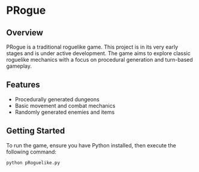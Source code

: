 # PRogue

## Overview

PRogue is a traditional roguelike game. This project is in its very early stages and is under active development. The game aims to explore classic roguelike mechanics with a focus on procedural generation and turn-based gameplay.

## Features

- Procedurally generated dungeons
- Basic movement and combat mechanics
- Randomly generated enemies and items

## Getting Started

To run the game, ensure you have Python installed, then execute the following command:

```bash
python pRoguelike.py
